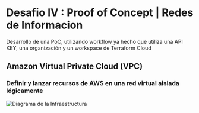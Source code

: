 # Desafio IV : Proof of Concept | Redes de Informacion 
Desarrollo de una PoC, utilizando workflow ya hecho que utiliza una API KEY, una organización y un workspace de Terraform Cloud

## Amazon Virtual Private Cloud (VPC)
### Definir y lanzar recursos de AWS en una red virtual aislada lógicamente
 

![Diagrama de la Infraestructura](./RedesG11.png)

